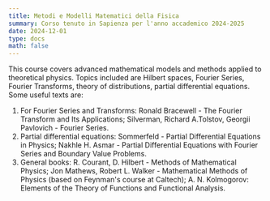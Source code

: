 ```yaml
---
title: Metodi e Modelli Matematici della Fisica
summary: Corso tenuto in Sapienza per l'anno accademico 2024-2025 
date: 2024-12-01
type: docs
math: false
---
```


This course covers advanced mathematical models and methods applied to theoretical physics. Topics included are Hilbert spaces, Fourier Series, Fourier Transforms, theory of distributions, partial differential equations.
Some useful texts are:
1. For Fourier Series and Transforms: Ronald Bracewell - The Fourier Transform and Its Applications; Silverman, Richard A.Tolstov, Georgii Pavlovich - Fourier Series.
2. Partial differential equations: Sommerfeld - Partial Differential Equations in Physics; Nakhle H. Asmar - Partial Differential Equations with Fourier Series and Boundary Value Problems.
3. General books: R. Courant, D. Hilbert - Methods of Mathematical Physics; Jon Mathews, Robert L. Walker - Mathematical Methods of Physics (based on Feynman's course at Caltech); A. N. Kolmogorov: Elements of the Theory of Functions and Functional Analysis.